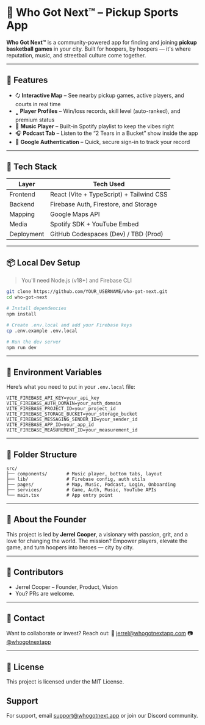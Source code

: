 # 🏀 Who Got Next™ – Pickup Sports App

**Who Got Next™** is a community-powered app for finding and joining **pickup basketball games** in your city. Built for hoopers, by hoopers — it's where reputation, music, and streetball culture come together.

---

## 🚀 Features

* 🗘️ **Interactive Map** – See nearby pickup games, active players, and courts in real time
* 🢑 **Player Profiles** – Win/loss records, skill level (auto-ranked), and premium status
* 🎵 **Music Player** – Built-in Spotify playlist to keep the vibes right
* 🎧 **Podcast Tab** – Listen to the “2 Tears in a Bucket” show inside the app
* 🔐 **Google Authentication** – Quick, secure sign-in to track your record

---

## 🧱 Tech Stack

| Layer      | Tech Used                                |
| ---------- | ---------------------------------------- |
| Frontend   | React (Vite + TypeScript) + Tailwind CSS |
| Backend    | Firebase Auth, Firestore, and Storage    |
| Mapping    | Google Maps API                          |
| Media      | Spotify SDK + YouTube Embed              |
| Deployment | GitHub Codespaces (Dev) / TBD (Prod)     |

---

## 📦 Local Dev Setup

> You'll need Node.js (v18+) and Firebase CLI

```bash
git clone https://github.com/YOUR_USERNAME/who-got-next.git
cd who-got-next

# Install dependencies
npm install

# Create .env.local and add your Firebase keys
cp .env.example .env.local

# Run the dev server
npm run dev
```

---

## 🔑 Environment Variables

Here’s what you need to put in your `.env.local` file:

```env
VITE_FIREBASE_API_KEY=your_api_key
VITE_FIREBASE_AUTH_DOMAIN=your_auth_domain
VITE_FIREBASE_PROJECT_ID=your_project_id
VITE_FIREBASE_STORAGE_BUCKET=your_storage_bucket
VITE_FIREBASE_MESSAGING_SENDER_ID=your_sender_id
VITE_FIREBASE_APP_ID=your_app_id
VITE_FIREBASE_MEASUREMENT_ID=your_measurement_id
```

---

## 📁 Folder Structure

```
src/
├── components/       # Music player, bottom tabs, layout
├── lib/              # Firebase config, auth utils
├── pages/            # Map, Music, Podcast, Login, Onboarding
├── services/         # Game, Auth, Music, YouTube APIs
└── main.tsx          # App entry point
```

---

## 🧐 About the Founder

This project is led by **Jerrel Cooper**, a visionary with passion, grit, and a love for changing the world. The mission? Empower players, elevate the game, and turn hoopers into heroes — city by city.

---

## 🤝 Contributors

* Jerrel Cooper – Founder, Product, Vision
* You? PRs are welcome.

---

## 📩 Contact

Want to collaborate or invest? Reach out:
📧 [jerrel@whogotnextapp.com](mailto:jerrel@whogotnextapp.com)
📷 [@whogotnextapp](https://instagram.com/whogotnextapp)

---

## 🏑️ License

This project is licensed under the MIT License.


## Support

For support, email support@whogotnext.app or join our Discord community.
